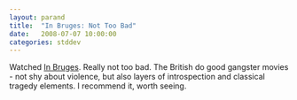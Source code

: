 ```yaml
---
layout: parand
title:  "In Bruges: Not Too Bad"
date:   2008-07-07 10:00:00
categories: stddev
---
```

Watched [In Bruges](/web/20101222054529/http://www.imdb.com/title/tt0780536/). Really not too bad. The British do good gangster movies - not shy about violence, but also layers of introspection and classical tragedy elements. I recommend it, worth seeing.
